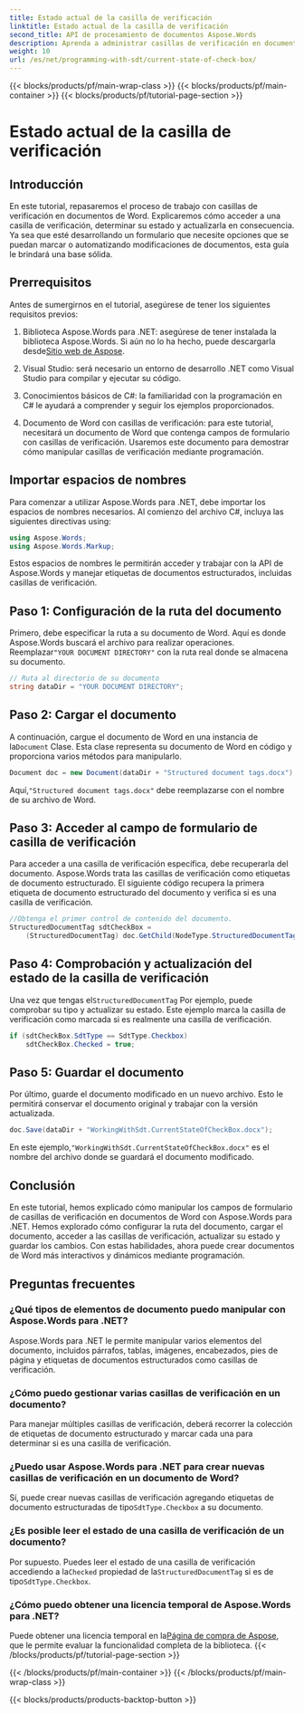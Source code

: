 ```yaml
---
title: Estado actual de la casilla de verificación
linktitle: Estado actual de la casilla de verificación
second_title: API de procesamiento de documentos Aspose.Words
description: Aprenda a administrar casillas de verificación en documentos de Word con Aspose.Words para .NET. Esta guía explica cómo configurar, actualizar y guardar casillas de verificación mediante programación.
weight: 10
url: /es/net/programming-with-sdt/current-state-of-check-box/
---
```


{{< blocks/products/pf/main-wrap-class >}}
{{< blocks/products/pf/main-container >}}
{{< blocks/products/pf/tutorial-page-section >}}

# Estado actual de la casilla de verificación

## Introducción

En este tutorial, repasaremos el proceso de trabajo con casillas de verificación en documentos de Word. Explicaremos cómo acceder a una casilla de verificación, determinar su estado y actualizarla en consecuencia. Ya sea que esté desarrollando un formulario que necesite opciones que se puedan marcar o automatizando modificaciones de documentos, esta guía le brindará una base sólida.

## Prerrequisitos

Antes de sumergirnos en el tutorial, asegúrese de tener los siguientes requisitos previos:

1.  Biblioteca Aspose.Words para .NET: asegúrese de tener instalada la biblioteca Aspose.Words. Si aún no lo ha hecho, puede descargarla desde[Sitio web de Aspose](https://releases.aspose.com/words/net/).

2. Visual Studio: será necesario un entorno de desarrollo .NET como Visual Studio para compilar y ejecutar su código.

3. Conocimientos básicos de C#: la familiaridad con la programación en C# le ayudará a comprender y seguir los ejemplos proporcionados.

4. Documento de Word con casillas de verificación: para este tutorial, necesitará un documento de Word que contenga campos de formulario con casillas de verificación. Usaremos este documento para demostrar cómo manipular casillas de verificación mediante programación.

## Importar espacios de nombres

Para comenzar a utilizar Aspose.Words para .NET, debe importar los espacios de nombres necesarios. Al comienzo del archivo C#, incluya las siguientes directivas using:

```csharp
using Aspose.Words;
using Aspose.Words.Markup;
```

Estos espacios de nombres le permitirán acceder y trabajar con la API de Aspose.Words y manejar etiquetas de documentos estructurados, incluidas casillas de verificación.

## Paso 1: Configuración de la ruta del documento

 Primero, debe especificar la ruta a su documento de Word. Aquí es donde Aspose.Words buscará el archivo para realizar operaciones. Reemplazar`"YOUR DOCUMENT DIRECTORY"` con la ruta real donde se almacena su documento.

```csharp
// Ruta al directorio de su documento
string dataDir = "YOUR DOCUMENT DIRECTORY";
```

## Paso 2: Cargar el documento

 A continuación, cargue el documento de Word en una instancia de la`Document` Clase. Esta clase representa su documento de Word en código y proporciona varios métodos para manipularlo.

```csharp
Document doc = new Document(dataDir + "Structured document tags.docx");
```

 Aquí,`"Structured document tags.docx"` debe reemplazarse con el nombre de su archivo de Word.

## Paso 3: Acceder al campo de formulario de casilla de verificación

Para acceder a una casilla de verificación específica, debe recuperarla del documento. Aspose.Words trata las casillas de verificación como etiquetas de documento estructurado. El siguiente código recupera la primera etiqueta de documento estructurado del documento y verifica si es una casilla de verificación.

```csharp
//Obtenga el primer control de contenido del documento.
StructuredDocumentTag sdtCheckBox =
    (StructuredDocumentTag) doc.GetChild(NodeType.StructuredDocumentTag, 0, true);
```

## Paso 4: Comprobación y actualización del estado de la casilla de verificación

 Una vez que tengas el`StructuredDocumentTag` Por ejemplo, puede comprobar su tipo y actualizar su estado. Este ejemplo marca la casilla de verificación como marcada si es realmente una casilla de verificación.

```csharp
if (sdtCheckBox.SdtType == SdtType.Checkbox)
    sdtCheckBox.Checked = true;
```

## Paso 5: Guardar el documento

Por último, guarde el documento modificado en un nuevo archivo. Esto le permitirá conservar el documento original y trabajar con la versión actualizada.

```csharp
doc.Save(dataDir + "WorkingWithSdt.CurrentStateOfCheckBox.docx");
```

 En este ejemplo,`"WorkingWithSdt.CurrentStateOfCheckBox.docx"` es el nombre del archivo donde se guardará el documento modificado.

## Conclusión

En este tutorial, hemos explicado cómo manipular los campos de formulario de casillas de verificación en documentos de Word con Aspose.Words para .NET. Hemos explorado cómo configurar la ruta del documento, cargar el documento, acceder a las casillas de verificación, actualizar su estado y guardar los cambios. Con estas habilidades, ahora puede crear documentos de Word más interactivos y dinámicos mediante programación.

## Preguntas frecuentes

### ¿Qué tipos de elementos de documento puedo manipular con Aspose.Words para .NET?
Aspose.Words para .NET le permite manipular varios elementos del documento, incluidos párrafos, tablas, imágenes, encabezados, pies de página y etiquetas de documentos estructurados como casillas de verificación.

### ¿Cómo puedo gestionar varias casillas de verificación en un documento?
Para manejar múltiples casillas de verificación, deberá recorrer la colección de etiquetas de documento estructurado y marcar cada una para determinar si es una casilla de verificación.

### ¿Puedo usar Aspose.Words para .NET para crear nuevas casillas de verificación en un documento de Word?
 Sí, puede crear nuevas casillas de verificación agregando etiquetas de documento estructuradas de tipo`SdtType.Checkbox` a su documento.

### ¿Es posible leer el estado de una casilla de verificación de un documento?
 Por supuesto. Puedes leer el estado de una casilla de verificación accediendo a la`Checked` propiedad de la`StructuredDocumentTag` si es de tipo`SdtType.Checkbox`.

### ¿Cómo puedo obtener una licencia temporal de Aspose.Words para .NET?
 Puede obtener una licencia temporal en la[Página de compra de Aspose](https://purchase.aspose.com/temporary-license/), que le permite evaluar la funcionalidad completa de la biblioteca.
{{< /blocks/products/pf/tutorial-page-section >}}

{{< /blocks/products/pf/main-container >}}
{{< /blocks/products/pf/main-wrap-class >}}

{{< blocks/products/products-backtop-button >}}
